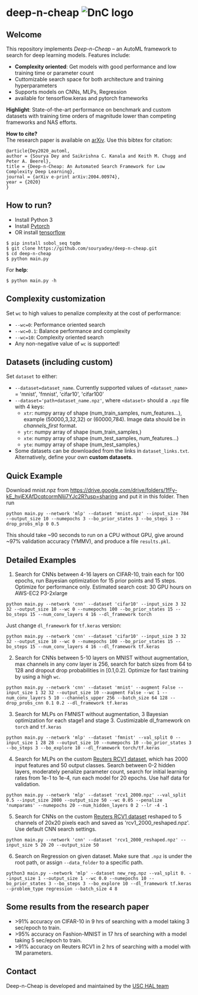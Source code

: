 # deep-n-cheap ![DnC logo](/dnc_logo.png)

## Welcome
This repository implements _Deep-n-Cheap_ – an AutoML framework to search for deep learning models. Features include:
- **Complexity oriented**: Get models with good performance and low training time or parameter count
- Cuttomizable search space for both architecture and training hyperparameters
- Supports models on CNNs, MLPs, Regression
- available for tensorflow.keras and pytorch frameworks

**Highlight**: State-of-the-art performance on benchmark and custom datasets with training time orders of magnitude lower than competing frameworks and NAS efforts.

**How to cite?**<br>
The research paper is available on [arXiv](https://arxiv.org/abs/2004.00974). Use this bibtex for citation:
```
@article{Dey2020_automl,
author = {Sourya Dey and Saikrishna C. Kanala and Keith M. Chugg and Peter A. Beerel},
title = {Deep-n-Cheap: An Automated Search Framework for Low Complexity Deep Learning},
journal = {arXiv e-print arXiv:2004.00974},
year = {2020}
}
```

## How to run?
- Install Python 3
- Install [Pytorch](https://pytorch.org/)
- OR install [tensorflow](https://www.tensorflow.org/)

```
$ pip install sobol_seq tqdm
$ git clone https://github.com/souryadey/deep-n-cheap.git
$ cd deep-n-cheap
$ python main.py
```

For **help**:
```
$ python main.py -h
```

## Complexity customization
Set `wc` to high values to penalize complexity at the cost of performance:
- `--wc=0`: Performance oriented search
- `--wc=0.1`: Balance performance and complexity
- `--wc=10`: Complexity oriented search
- Any non-negative value of `wc` is supported!

## Datasets (including custom)
Set `dataset` to either:
- `--dataset=dataset_name`. Currently supported values of `<dataset_name>` = 'mnist', 'fmnist', 'cifar10', 'cifar100'
- `--dataset='path+dataset_name.npz'`, where `<dataset>` should a `.npz` file with 4 keys:
	- `xtr`: numpy array of shape (num_train_samples, num_features...), example (50000,3,32,32) or (60000,784). Image data should be in _channels_first_ format.
	- `ytr`: numpy array of shape (num_train_samples,)
	- `xte`: numpy array of shape (num_test_samples, num_features...)
	- `yte`: numpy array of shape (num_test_samples,)
- Some datasets can be downloaded from the links in `dataset_links.txt`. Alternatively, define your own **custom datasets**.

## Quick Example
Download mnist.npz from https://drive.google.com/drive/folders/1fFy-kE_hvjEXAfDcqtcormNljj7YJc2R?usp=sharing and put it in this folder. Then run
```
python main.py --network 'mlp' --dataset 'mnist.npz' --input_size 784 --output_size 10 --numepochs 3 --bo_prior_states 3 --bo_steps 3 --drop_probs_mlp 0 0.5
```
This should take ~90 seconds to run on a CPU without GPU, give around ~97% validation accuracy (YMMV), and produce a file `results.pkl`.

## Detailed Examples
1. Search for CNNs between 4-16 layers on CIFAR-10, train each for 100 epochs, run Bayesian optimization for 15 prior points and 15 steps. Optimize for performance only. Estimated search cost: 30 GPU hours on AWS-EC2 P3-2xlarge
```
python main.py --network 'cnn' --dataset 'cifar10' --input_size 3 32 32 --output_size 10 --wc 0 --numepochs 100 --bo_prior_states 15 --bo_steps 15 --num_conv_layers 4 16 --dl_framework torch
```
Just change `dl_framework` for `tf.keras` version:
```
python main.py --network 'cnn' --dataset 'cifar10' --input_size 3 32 32 --output_size 10 --wc 0 --numepochs 100 --bo_prior_states 15 --bo_steps 15 --num_conv_layers 4 16 --dl_framework tf.keras
```

2. Search for CNNs between 5-10 layers on MNIST without augmentation, max channels in any conv layer is 256, search for batch sizes from 64 to 128 and dropout drop probabilities in [0.1,0.2]. Optimize for fast training by using a high `wc`.
```
python main.py --network 'cnn' --dataset 'mnist' --augment False --input_size 1 32 32 --output_size 10 --augment False --wc 1 --num_conv_layers 5 10 --channels_upper 256 --batch_size 64 128 --drop_probs_cnn 0.1 0.2 --dl_framework tf.keras
```

3. Search for MLPs on FMNIST without augmentation, 3 Bayesian optimization for each stage1 and stage 3. Custimizable dl_framework on `torch` and `tf.keras`
```
python main.py --network 'mlp' --dataset 'fmnist' --val_split 0 --input_size 1 28 28 --output_size 10 --numepochs 10 --bo_prior_states 3 --bo_steps 3 --bo_explore 10 --dl_framework torch/tf.keras
```

4. Search for MLPs on the custom [Reuters RCV1 dataset](https://ieeexplore.ieee.org/document/8689061), which has 2000 input features and 50 output classes. Search between 0-2 hidden layers, moderately penalize parameter count, search for initial learning rates from 1e-1 to 1e-4, run each model for 20 epochs. Use half data for validation.
```
python main.py --network 'mlp' --dataset 'rcv1_2000.npz' --val_split 0.5 --input_size 2000 --output_size 50 --wc 0.05 --penalize 'numparams' --numepochs 20 --num_hidden_layers 0 2 --lr -4 -1
```

5. Search for CNNs on the custom [Reuters RCV1 dataset](https://ieeexplore.ieee.org/document/8689061) reshaped to 5 channels of 20x20 pixels each and saved as 'rcv1_2000_reshaped.npz'. Use default CNN search settings.
```
python main.py --network 'cnn' --dataset 'rcv1_2000_reshaped.npz' --input_size 5 20 20 --output_size 50
```

6. Search on Regression on given dataset. Make sure that `.npz` is under the root path, or assign `--data_folder` to a specific path.
```
python3 main.py --network 'mlp' --dataset new_reg.npz --val_split 0. --input_size 1 --output_size 1 --wc 0.0 --numepochs 10 --bo_prior_states 3 --bo_steps 3 --bo_explore 10 --dl_framework tf.keras --problem_type regression --batch_size 4 8
```

## Some results from the research paper
- &gt;91% accuracy on CIFAR-10 in 9 hrs of searching with a model taking 3 sec/epoch to train.
- &gt;95% accuracy on Fashion-MNIST in 17 hrs of searching with a model taking 5 sec/epoch to train.
- &gt;91% accuracy on Reuters RCV1 in 2 hrs of searching with a model with 1M parameters.

## Contact
Deep-n-Cheap is developed and maintained by the [USC HAL team](https://hal.usc.edu/)
